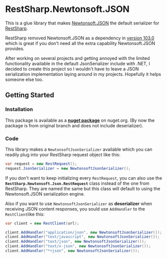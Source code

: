 # RestSharp.Newtonsoft.JSON

This is a glue library that makes [Newtonsoft.JSON](https://github.com/JamesNK/Newtonsoft.Json) the default serializer for [RestSharp](https://github.com/restsharp/RestSharp). 

RestSharp removed Newtonsoft.JSON as a dependency in [version 103.0](https://github.com/restsharp/RestSharp/blob/master/releasenotes.markdown#1030---remove-dependency-on-jsonnet) which is great if you don't need all the extra capability Newtonsoft.JSON provides.

After working on several projects and getting annoyed with the limited functionality available in the default JsonSerializer include with .NET, I decided to create this project so I wouldn't have to leave a JSON serialization implementation laying around in my projects. Hopefully it helps someone else too.

## Getting Started

### Installation

This package is available as a [**nuget package**](https://www.nuget.org/packages/RestSharp.Newtonsoft.Json) on nuget.org. (By now the package is from original branch and does not include deserializer).

### Code

This library makes a `NewtonsoftJsonSerializer` available which you can readily plug into your RestSharp request object like this:

```csharp
var request = new RestRequest();
request.JsonSerializer = new NewtonsoftJsonSerializer();
```

If you don't want to keep initializing every `RestRequest`, you can also use the **`RestSharp.Newtonsoft.Json.RestRequest`** class instead of the one from RestSharp. They are named the same but this class will default to using the Newtonsoft.JSON serialization engine.

Also if you want to use `NewtonsoftJsonSerializer` as **deserializer** when receiving JSON content responses, you sould use `AddHandler` to the `RestClient`like this:

```csharp
var client = new RestClient(url);

client.AddHandler("application/json", new NewtonsoftJsonSerializer());
client.AddHandler("text/javascript", new NewtonsoftJsonSerializer());
client.AddHandler("text/json", new NewtonsoftJsonSerializer());
client.AddHandler("text/x-json", new NewtonsoftJsonSerializer());
client.AddHandler("*+json", new NewtonsoftJsonSerializer());
```

